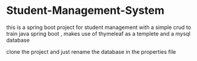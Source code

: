 # Student-Management-System
this is a spring boot project for student management with a simple crud to train java spring boot , makes use of thymeleaf as a templete and a mysql database

clone the project and just rename the database in the properties file

